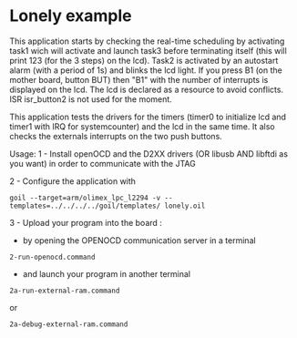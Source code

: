# Lonely example

This application starts by checking the real-time scheduling by activating task1 wich 
will activate and launch task3 before terminating itself (this will print 123 (for the 3 
steps) on the lcd).
Task2 is activated by an autostart alarm (with a period of 1s) and blinks the lcd light.
If you press B1 (on the mother board, button BUT) then "B1" with the number of interrupts 
is displayed on the lcd.
The lcd is declared as a resource to avoid conflicts.
ISR isr_button2 is not used for the moment.

This application tests the drivers for the timers (timer0 to initialize lcd and timer1 
with IRQ for systemcounter) and the lcd in the same time.
It also checks the externals interrupts on the two push buttons.

Usage:
1 - Install openOCD and the D2XX drivers (OR libusb AND libftdi as you want) in order to 
communicate with the JTAG

2 - Configure the application with

```
goil --target=arm/olimex_lpc_l2294 -v --templates=../../../../goil/templates/ lonely.oil
```

3 - Upload your program into the board :

- by opening the OPENOCD communication server in a terminal

```
2-run-openocd.command
```

- and launch your program in another terminal

```
2a-run-external-ram.command
```

or

```
2a-debug-external-ram.command
```
